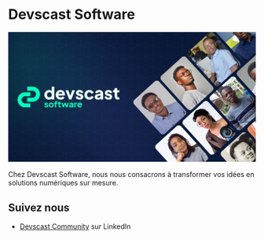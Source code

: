 # Devscast Software

![Community](https://github.com/devscast-software/.github/blob/master/profile/og-image.png?raw=true)

Chez Devscast Software, nous nous consacrons à transformer vos idées en solutions numériques sur mesure.

## Suivez nous

- [Devscast Community](https://www.linkedin.com/company/devscast-software/) sur LinkedIn
